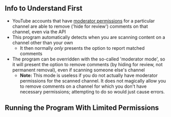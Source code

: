 ## Info to Understand First
* YouTube accounts that have [moderator permissions](https://support.google.com/youtube/answer/10888907?hl=en) for a particular channel are able to remove ('hide for review') comments on that channel, even via the API
* This program automatically detects when you are scanning content on a channel other than your own
   * It then normally _only_ presents the option to report matched comments
* The program can be overridden with the so-called 'moderator mode', so it will present the option to remove comments (by hiding for review, not permanent removal), even if scanning someone else's channel
   * **Note:** This mode is useless if you do not actually have moderator permissions for the scanned channel. It does not magically allow you to remove comments on a channel for which you don't have necessary permissions; attempting to do so would just cause errors.

## Running the Program With Limited Permissions
